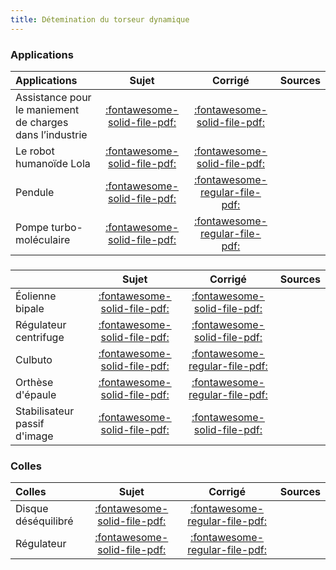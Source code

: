 ```yaml
---
title: Détemination du torseur dynamique 
---
```


### Applications 
 
| Applications | Sujet | Corrigé | Sources  | 
| :-------------- | :---: | :-----: | :------: | 
| Assistance pour le maniement de charges dans l’industrie | [:fontawesome-solid-file-pdf:](http://xpessoles-cpge.fr/pdf/Cy_04_02_Activation_01_Exosquelette_Sujet.pdf) | [:fontawesome-solid-file-pdf:](http://xpessoles-cpge.fr/pdf/Cy_04_02_Activation_01_Exosquelette_Corrige.pdf) | 
| Le robot humanoïde Lola | [:fontawesome-solid-file-pdf:](http://xpessoles-cpge.fr/pdf/Cy_04_02_Activation_03_Lola_Sujet.pdf) | [:fontawesome-solid-file-pdf:](http://xpessoles-cpge.fr/pdf/Cy_04_02_Activation_03_Lola_Corrige.pdf) | 
| Pendule | [:fontawesome-solid-file-pdf:](http://xpessoles-cpge.fr/pdf/Cy_04_02_Application_04_Pendule_Sujet.pdf) | [:fontawesome-regular-file-pdf:](http://xpessoles-cpge.fr/pdf/Cy_04_02_Application_04_Pendule_Corrige.pdf) | 
| Pompe turbo-moléculaire | [:fontawesome-solid-file-pdf:](http://xpessoles-cpge.fr/pdf/Cy_04_02_Application_05_PompeTurbomoleculaire_Sujet.pdf) | [:fontawesome-regular-file-pdf:](http://xpessoles-cpge.fr/pdf/Cy_04_02_Application_05_PompeTurbomoleculaire_Corrige.pdf) | 
###  
 
|  | Sujet | Corrigé | Sources  | 
| :-------------- | :---: | :-----: | :------: | 
| Éolienne bipale | [:fontawesome-solid-file-pdf:](http://xpessoles-cpge.fr/pdf/Cy_04_02_Activation_02_Eolienne_Sujet.pdf) | [:fontawesome-solid-file-pdf:](http://xpessoles-cpge.fr/pdf/Cy_04_02_Activation_02_Eolienne_Corrige.pdf) | 
| Régulateur centrifuge | [:fontawesome-solid-file-pdf:](http://xpessoles-cpge.fr/pdf/Cy_04_02_Application_01_Regulateur_Diravi_Sujet.pdf) | [:fontawesome-solid-file-pdf:](http://xpessoles-cpge.fr/pdf/Cy_04_02_Application_01_Regulateur_Diravi_Corrige.pdf) | 
| Culbuto | [:fontawesome-solid-file-pdf:](http://xpessoles-cpge.fr/pdf/Cy_04_02_Colle_PFD_01_Culbuto_Sujet.pdf) | [:fontawesome-regular-file-pdf:](http://xpessoles-cpge.fr/pdf/Cy_04_02_Colle_PFD_01_Culbuto_Corrige.pdf) | 
| Orthèse d'épaule | [:fontawesome-solid-file-pdf:](http://xpessoles-cpge.fr/pdf/Cy_04_02_TD_01_Orthese_PFD_Sujet.pdf) | [:fontawesome-regular-file-pdf:](http://xpessoles-cpge.fr/pdf/Cy_04_02_TD_01_Orthese_PFD_Corrige.pdf) | 
| Stabilisateur passif d'image | [:fontawesome-solid-file-pdf:](http://xpessoles-cpge.fr/pdf/Cy_04_02_TD_02_Stabilisateur_PFD_Sujet.pdf) | [:fontawesome-solid-file-pdf:](http://xpessoles-cpge.fr/pdf/Cy_04_02_TD_02_Stabilisateur_PFD_Corrige.pdf) | 
### Colles 
 
| Colles | Sujet | Corrigé | Sources  | 
| :-------------- | :---: | :-----: | :------: | 
| Disque déséquilibré | [:fontawesome-solid-file-pdf:](http://xpessoles-cpge.fr/pdf/Cy_04_02_Colle_02_Disque_Sujet.pdf) | [:fontawesome-regular-file-pdf:](http://xpessoles-cpge.fr/pdf/Cy_04_02_Colle_02_Disque_Corrige.pdf) | 
| Régulateur | [:fontawesome-solid-file-pdf:](http://xpessoles-cpge.fr/pdf/Cy_04_02_Colle_03_Regulateur_Sujet.pdf) | [:fontawesome-regular-file-pdf:](http://xpessoles-cpge.fr/pdf/Cy_04_02_Colle_03_Regulateur_Corrige.pdf) | 

